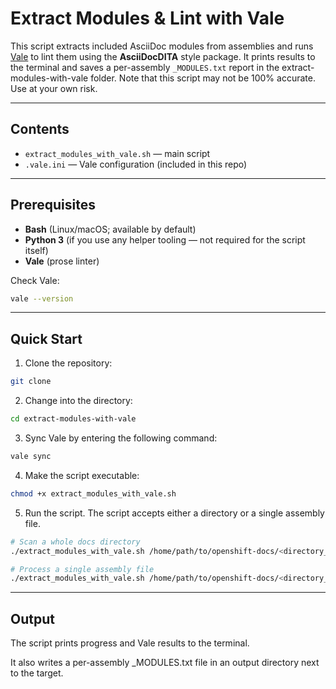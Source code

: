 # Extract Modules & Lint with Vale

This script extracts included AsciiDoc modules from assemblies and runs [Vale](https://vale.sh/) to lint them using the **AsciiDocDITA** style package. It prints results to the terminal and saves a per-assembly `_MODULES.txt` report in the extract-modules-with-vale folder. Note that this script may not be 100% accurate. Use at your own risk.

---

## Contents

- `extract_modules_with_vale.sh` — main script
- `.vale.ini` — Vale configuration (included in this repo)

---

## Prerequisites

- **Bash** (Linux/macOS; available by default)
- **Python 3** (if you use any helper tooling — not required for the script itself)
- **Vale** (prose linter)

Check Vale:

```bash
vale --version
```
---

## Quick Start

1. Clone the repository:

```bash
git clone 
```
2. Change into the directory:

```bash
cd extract-modules-with-vale
```
3. Sync Vale by entering the following command:

 ```bash
vale sync
```

4. Make the script executable:

```bash
chmod +x extract_modules_with_vale.sh
```
5. Run the script. The script accepts either a directory or a single assembly file.

```bash
# Scan a whole docs directory
./extract_modules_with_vale.sh /home/path/to/openshift-docs/<directory_name>

# Process a single assembly file
./extract_modules_with_vale.sh /home/path/to/openshift-docs/<directory_name>/<assembly_name>.adoc
```
---
## Output
The script prints progress and Vale results to the terminal.

It also writes a per-assembly _MODULES.txt file in an output directory next to the target.
